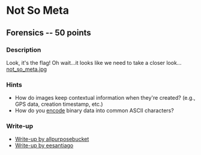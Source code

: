 # Not So Meta

## Forensics -- 50 points

### Description

Look, it's the flag! Oh wait...it looks like we need to take a closer look... [not\_so\_meta.jpg](./not\_so\_meta.jpg)

### Hints

* How do images keep contextual information when they're created? (e.g., GPS data, creation timestamp, etc.)
* How do you [encode](https://en.wikipedia.org/wiki/Base64) binary data into common ASCII characters?


### Write-up

- [Write-up by allpurposebucket](https://github.com/allpurposebucket/CTF-Writeups/blob/master/ACICTF/Not-so-meta.md)
- [Write-up by eesantiago](https://github.com/eesantiago/Writeups/tree/master/CyberStakes_2020/not_so_meta)
